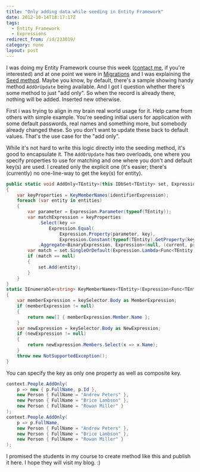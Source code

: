 ```yaml
---
title: "Only adding data while seeding in Entity Framework"
date: 2012-10-14T18:17:17Z
tags:
  - Entity Framework
  - Expressions
redirect_from: /id/233019/
category: none
layout: post
---
```

I was doing my Entity Framework course this week ([contact me][1], if you're interested) and at one point we were in [Migrations][2] and I was explaining the [Seed method][3]. Maybe you know, by default, there's a sample showing handy method `AddOrUpdate` being available. And I got I question whether there's some method to just "add only". So when the record is already there, nothing will be added. Inserted new otherwise.

First i was trying to align in my brain real world usage for it. Help came from others with simple example. You're seeding initial users for application with some default passwords, real names and something more, but somebody already changed these. So you don't want to update these back to default values. That's the use case for the "add only".

While it's not hard to write this logic directly into the seeding method, it's good to encapsulate it. The `AddOrUpdate` has two overloads, one where you specify properties to use for matching and one where you don't and default key(s) are used. I created only the explicit one (it's easier; there's (currently) no one-line-way to get the key(s) for entity).

```csharp
public static void AddOnly<TEntity>(this IDbSet<TEntity> set, Expression<Func<TEntity, object>> identifierExpression, params TEntity[] entities) where TEntity : class
{
	var keyProperties = KeyMemberNames(identifierExpression);
	foreach (var entity in entities)
	{
		var parameter = Expression.Parameter(typeof(TEntity));
		var matchExpression = keyProperties
			.Select(key =>
				Expression.Equal(
					Expression.Property(parameter, key),
					Expression.Constant(typeof(TEntity).GetProperty(key).GetValue(entity, null))))
			.Aggregate<BinaryExpression, Expression>(null, (current, predicate) => (current == null) ? predicate : Expression.AndAlso(current, predicate));
		var match = set.SingleOrDefault(Expression.Lambda<Func<TEntity, bool>>(matchExpression, new[] { parameter }));
		if (match == null)
		{
			set.Add(entity);
		}
	}
}
static IEnumerable<string> KeyMemberNames<TEntity>(Expression<Func<TEntity, object>> keySelector)
{
	var memberExpression = keySelector.Body as MemberExpression;
	if (memberExpression != null)
	{
		return new[] { memberExpression.Member.Name };
	}
	var newExpression = keySelector.Body as NewExpression;
	if (newExpression != null)
	{
		return newExpression.Members.Select(x => x.Name);
	}
	throw new NotSupportedException();
}
```

You can specify the key as only one property as well as composite key.

```csharp
context.People.AddOnly(
	p => new { p.FullName, p.Id },
	new Person { FullName = "Andrew Peters" },
	new Person { FullName = "Brice Lambson" },
	new Person { FullName = "Rowan Miller" }
);
context.People.AddOnly(
	p => p.FullName,
	new Person { FullName = "Andrew Peters" },
	new Person { FullName = "Brice Lambson" },
	new Person { FullName = "Rowan Miller" }
);
```

I promised the students in my course to create method like this and publish it here. I hope they will visit my blog. :)

[1]: /contact
[2]: http://msdn.microsoft.com/en-us/library/cc716791.aspx
[3]: http://msdn.microsoft.com/en-us/library/hh829453(v=vs.103).aspx